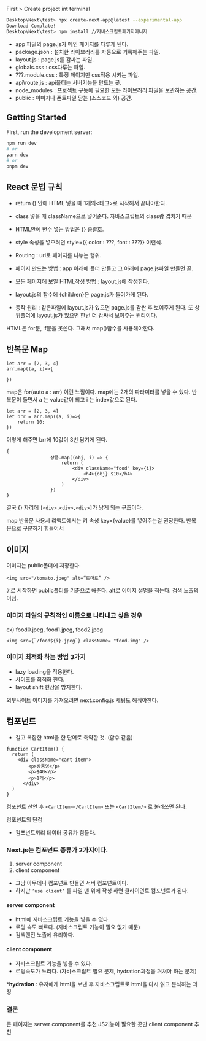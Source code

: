 First > Create project int terminal

```bash
Desktop\Next\test> npx create-next-app@latest --experimental-app
Download Complate!
Desktop\Next\test> npm install //자바스크립트패키지매니저
```


- app 파일의 page.js가 메인 페이지를 다루게 된다.
- package.json : 설치한 라이브러리를 자동으로 기록해주는 파일.
- layout.js : page.js를 감싸는 파일.
- globals.css : css다루는 파일.
- ???.module.css : 특정 페이지만 css적용 시키는 파일.
- api\route.js : api폴더는 서버기능을 만드는 곳.
- node_modules : 프로젝트 구동에 필요한 모든 라이브러리 파일을 보관하는 공간.
- public : 이미지나 폰트파일 담는 (소스코드 외) 공간.


## Getting Started

First, run the development server:

```bash
npm run dev
# or
yarn dev
# or
pnpm dev
```

## React 문법 규칙

- return () 안에 HTML 넣을 때 1개의<태그>로 시작해서 끝나야한다.
- class 넣을 때 className으로 넣어준다. 자바스크립트의 class랑 겹치기 때문
- HTML안에 변수 넣는 방법은 {} 중괄호.
- style 속성을 넣으러면 style={{ color : ???, font : ???}} 이런식.


- Routing : url로 페이지를 나누는 행위.
- 페이지 만드는 방법 : app 아래에 폴더 만들고 그 아래에 page.js파일 만들면 끝.
- 모든 페이지에 보일 HTML작성 방법 : layout.js에 작성한다.
- layout.js의 함수에 {children}은 page.js가 들어가게 된다.
- 동작 원리 : 같은파일에 layout.js가 있으면 page.js를 감싼 후 보여주게 된다. 또 상위폴더에 layout.js가 있으면 한번 더 감싸서 보여주는 원리이다.

HTML은 for문, if문을 못쓴다. 그래서 map()함수를 사용해야한다.

## 반복문 Map

```
let arr = [2, 3, 4]
arr.map((a, i)=>{

})
```
map은 for(auto a : arr) 이런 느낌이다.
map에는 2개의 파라미터를 넣을 수 있다.
반복문이 돌면서 a 는 value값이 되고 i 는 index값으로 된다.

```
let arr = [2, 3, 4]
let brr = arr.map((a, i)=>{
	return 10;
})
```
이렇게 해주면 brr에 10값이 3번 담기게 된다.

```
{
               	상품.map((obj, i) => {
                    return (
                        <div className="food" key={i}>
                            <h4>{obj} $10</h4>
                        </div>
                    )
                })
}
```

결국 {} 자리에 ```[<div>,<div>,<div>]```가 남게 되는 구조이다.

map 반복문 사용시 리액트에서는 키 속성 key={value}를 넣어주는걸 권장한다.
반복문으로 구분하기 힘들어서

## 이미지

이미지는 public폴더에 저장한다.

```
<img src="/tomato.jpeg" alt=“토마토” />
```

‘/‘로 시작하면 public폴더를 기준으로 해준다.
alt로 이미지 설명을 적는다. 검색 노출의 이점.

### 이미지 파일의 규칙적인 이름으로 나타내고 싶은 경우
ex) food0.jpeg, food1.jpeg, food2.jpeg
```
<img src={`/food${i}.jpeg`} className= "food-img" />
```

### 이미지 최적화 하는 방법 3가지
- lazy loading을 적용한다.
- 사이즈를 최적화 한다.
- layout shift 현상을 방지한다.

외부사이트 이미지를 가져오려면 next.config.js 세팅도 해줘야한다.


## 컴포넌트
- 길고 복잡한 html을 한 단어로 축약한 것. (함수 같음)

```
function CartItem() {
  return (
    <div className="cart-item">
        <p>상품명</p>
        <p>$40</p>
        <p>1개</p>
      </div>
  )
}
```
컴포넌트 선언 후 ```<CartItem></CartItem>```  또는  ```<CartItem/>``` 로 불러쓰면 된다.

컴포넌트의 단점
- 컴포넌트끼리 데이터 공유가 힘들다.


### Next.js는 컴포넌트 종류가 2가지이다.
1. server component
2. client component

- 그냥 아무데나 컴포넌트 만들면 서버 컴포넌트이다.
- 하지만 ```’use client’``` 를 파일 맨 위에 작성 하면 클라이언트 컴포넌트가 된다.

#### server component
- html에 자바스크립트 기능을 넣을 수 없다.
- 로딩 속도 빠르다. (자바스크립트 기능이 필요 없기 때문)
- 검색엔진 노출에 유리하다.
#### client component
- 자바스크립트 기능을 넣을 수 있다.
- 로딩속도가 느리다. (자바스크립트 필요 문제, hydration과정을 거쳐야 하는 문제)

***hydration** : 유저에게 html을 보낸 후 자바스크립트로 html을 다시 읽고 분석하는 과정

### 결론
큰 페이지는 server component를 추천
JS기능이 필요한 곳만 client component 추천

